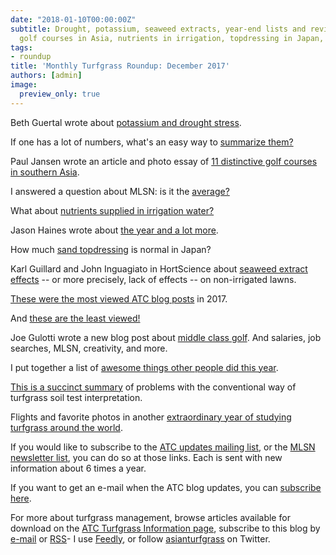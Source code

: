 ```yaml
---
date: "2018-01-10T00:00:00Z"
subtitle: Drought, potassium, seaweed extracts, year-end lists and reviews, unique
  golf courses in Asia, nutrients in irrigation, topdressing in Japan, and more
tags:
- roundup
title: 'Monthly Turfgrass Roundup: December 2017'
authors: [admin]
image:
  preview_only: true
---
```


Beth Guertal wrote about [potassium and drought stress](http://www.gcmonline.com/research/2017/12/01/potassium-nitrogen-bermudagrass).

If one has a lot of numbers, what's an easy way to [summarize them?](http://www.asianturfgrass.com/2017-12-01-representing-a-lot-of-numbers/)

Paul Jansen wrote an article and photo essay of [11 distinctive golf courses in southern Asia](https://newzealandgolfdigest.co.nz/southern-asias-11-unique-golf-courses/).

I answered a question about MLSN: is it the [average?](http://www.asianturfgrass.com/2017-12-02-is-mlsn-the-average/)

What about [nutrients supplied in irrigation water?](http://www.asianturfgrass.com/2017-12-04-nutrients-in-irrigation-water/)

Jason Haines wrote about [the year and a lot more](http://www.turfhacker.com/2017/12/2017-oh-places-youll-go.html).

How much [sand topdressing](http://www.asianturfgrass.com/2017-12-20-topdressing-japan/) is normal in Japan?

Karl Guillard and John Inguagiato in HortScience about [seaweed extract effects](http://hortsci.ashspublications.org/content/52/11/1615.short) -- or more precisely, lack of effects -- on non-irrigated lawns.

[These were the most viewed ATC blog posts](http://www.asianturfgrass.com/2017-12-30-top-10-posts-of-2017/) in 2017.

And [these are the least viewed!](http://www.asianturfgrass.com/2017-12-21-ten-posts-no-one-read-2017/)

Joe Gulotti wrote a new blog post about [middle class golf](http://www.thewalkinggreenkeeper.com/2017/12/part-1-keyboard-is-mightier-than-fist.html?m=1). And salaries, job searches, MLSN, creativity, and more.

I put together a list of [awesome things other people did this year](http://www.asianturfgrass.com/2017-12-24-a-non-comprehensive-list-of-awesome-things-other-people-did-in-turfgrass-this-year/).

[This is a succinct summary](http://www.asianturfgrass.com/2017-12-23-fixing-these-issues-in-one-fell-swoop/) of problems with the conventional way of turfgrass soil test interpretation.

Flights and favorite photos in another [extraordinary year of studying turfgrass around the world](http://www.asianturfgrass.com/2017-12-29-flights-and-favorite-turf-photos-2017/).

If you would like to subscribe to the [ATC updates mailing list](http://www.subscribepage.com/atcupdate), or the [MLSN newsletter list](http://www.subscribepage.com/mlsn), you can do so at those links. Each is sent with new information about 6 times a year. 

If you want to get an e-mail when the ATC blog updates, you can [subscribe here](http://www.subscribepage.com/atc_blog_email).

For more about turfgrass management, browse articles available for download on the [ATC Turfgrass Information page](http://www.micahwoods.typepad.com/test_static/turf-information.html), subscribe to this blog by [e-mail](http://www.subscribepage.com/atc_blog_email) or [RSS](http://www.asianturfgrass.com/feed.xml)- I use [Feedly](http://cloud.feedly.com/#welcome), or follow [asianturfgrass](https://twitter.com/asianturfgrass) on Twitter.
